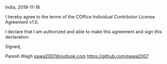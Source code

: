 India, 2019-11-18

I hereby agree to the terms of the COffice Individual Contributor License
Agreement v1.0.

I declare that I am authorized and able to make this agreement and sign this
declaration.

Signed,

Paresh Wagh pawa2007@outlook.com https://github.com/pawa2007
